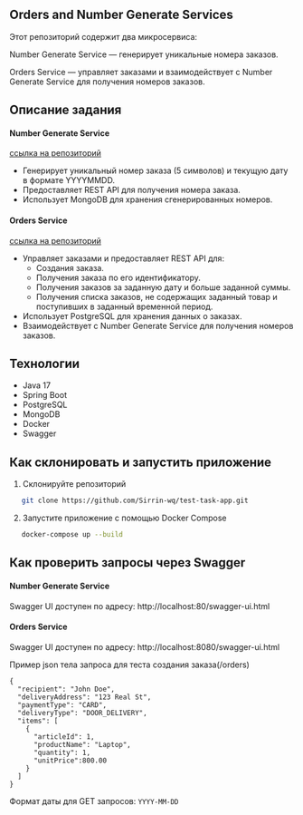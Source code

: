 ## Orders and Number Generate Services

Этот репозиторий содержит два микросервиса:

Number Generate Service — генерирует уникальные номера заказов.

Orders Service — управляет заказами и взаимодействует с Number Generate Service для получения номеров заказов.


## Описание задания
#### Number Generate Service
[ссылка на репозиторий](https://github.com/Sirrin-wq/number-generate-service)
- Генерирует уникальный номер заказа (5 символов) и текущую дату в формате YYYYMMDD.
- Предоставляет REST API для получения номера заказа.
- Использует MongoDB для хранения сгенерированных номеров.

#### Orders Service
[ссылка на репозиторий](https://github.com/Sirrin-wq/orders-service)
- Управляет заказами и предоставляет REST API для:
    - Создания заказа.
    - Получения заказа по его идентификатору. 
    - Получения заказов за заданную дату и больше заданной суммы. 
    - Получения списка заказов, не содержащих заданный товар и поступивших в заданный временной период.
- Использует PostgreSQL для хранения данных о заказах.
- Взаимодействует с Number Generate Service для получения номеров заказов.

## Технологии
- Java 17
- Spring Boot
- PostgreSQL
- MongoDB
- Docker
- Swagger

## Как склонировать и запустить приложение
1. Склонируйте репозиторий
```bash
   git clone https://github.com/Sirrin-wq/test-task-app.git
```
2. Запустите приложение с помощью Docker Compose
```bash
   docker-compose up --build
```

## Как проверить запросы через Swagger
#### Number Generate Service
Swagger UI доступен по адресу:
http://localhost:80/swagger-ui.html

#### Orders Service
Swagger UI доступен по адресу:
http://localhost:8080/swagger-ui.html

Пример json тела запроса для теста создания заказа(/orders)
```
{
  "recipient": "John Doe",
  "deliveryAddress": "123 Real St",
  "paymentType": "CARD",
  "deliveryType": "DOOR_DELIVERY",
  "items": [
    {
      "articleId": 1,
      "productName": "Laptop",
      "quantity": 1,
      "unitPrice":800.00
    }
  ]
}
```

Формат даты для GET запросов: `YYYY-MM-DD`